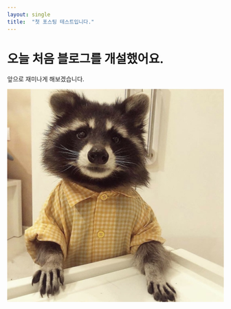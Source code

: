 ```yaml
---
layout: single
title:  "첫 포스팅 테스트입니다."
---
```


# 오늘 처음 블로그를 개설했어요.

앞으로 재미나게 해보겠습니다.



![racoon01](../images/2022-12-07-first/racoon01.jpg)
